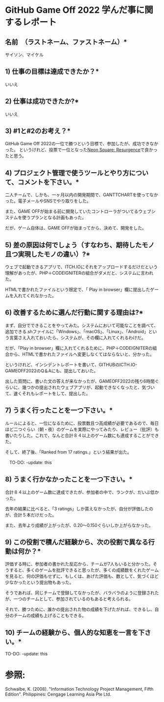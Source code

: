 # GitHub Game Off 2022 学んだ事に関するレポート

## 名前　（ラストネーム、ファストネーム）*

サイソン、マイケル

## 1) 仕事の目標は達成できたか？*

いいえ

## 2) 仕事は成功できたか?*

いいえ

## 3) #1と#2のお考え？*

GitHub Game Off 2022の一位で勝つという目標で、参加したが、成功できなかった。
というけれど、投票で一位となった[Neon Square: Resurgence](https://itch.io/jam/game-off-2022/rate/1812515)で良かったと思う。

## 4) プロジェクト管理で使うツールとやり方について、コメントを下さい。*

二人チームで、しかも、一ヶ月以内の開発期間で、GANTTCHARTを使ってなかった。電子メールやSNSでやり取りをした。

また、GAME OFFが始まる前に開発していたコントローラがついてるウェブシステムを使うプランとなる計画もあった。

だが、ゲーム自体は、GAME OFFが始まってから、決めて、開発をした。

## 5) 差の原因は何でしょう（すなわち、期待したモノ且つ実現したモノの違い）?*

ウェブで起動できるアプリで、ITCH.IOにそれをアップロードするだけだという理解があったが、PHP＋CODEIGNITERの組合がダメだと、システムに言われた。

HTMLで書かれたファイルという限定で、「 Play in browser」欄に提出したゲームを入れてくれなかった。

## 6) 改善するために選んだ行動に関する理由は?*

まず、自分でできることをやってみた。システムにおいて可能なことを調べて、追加できる.shファイルに「Windows」、「macOS」、「Linux」、「Android」という言葉さえ入れておいたら、システムが、その欄に入れてくれるわけだ。

だが、「Play in browser」欄に入れてくれるために、PHP＋CODEIGNITERの組合から、HTMLで書かれたファイルへ変更しなくてはならないと、分かった。

というけれど、インシデントレポートを書いて、GITHUBのICTH.IO-GAMEOFF2022のQ＆Aにも、提出しておいた。

出した質問に、書いた文の答えが来なかったが、GAMEOFF2022の残り6時間ぐらいに、幾つかの提出されたウェブアプリが、起動できなくなったと、気づいて、速くそれもレポートをして、提出した。

## 7) うまく行ったことを一つ下さい。*

ルールによると、一位になるために、投票数且つ高成績が必要であるので、毎日ほど二つぐらい（朝・夜）のゲームを実際にやってみたり、レビュー（批評）も書いたりした。これで、なんと合計８４以上のゲーム数にも達成することができた。

そして、終了後、「Ranked from 17 ratings.」という結果が出た。

　TO-DO: -update: this

## 8) うまく行かなかったことを一つ下さい。*

合計８４以上のゲーム数に達成できたが、参加者の中で、ランクが、だいぶ低かった。

去年の結果に比べると、「3 ratings」しか貰えなかったが、自分が評価したのが、合計５本だけだった。

また、去年より成績が上がったが、0.20～0.150ぐらいしか上がらなかった。

## 9) この役割で積んだ経験から、次の役割で異なる行動は何か？*

評価する時に、参加者の書かれた反応から、チームが7人もいると分かった。そうすると、多くのゲームを批評できると思ったが、多くの成績数をくれたゲームを見ると、何の評価もせずに、もしくは、あげた評価も、数として、気づくほど少なかったという提出物もあった。

そうであれば、同じチームで登録してなかったが、バラバラのように登録されたが、一つのチームとして、参加されているのもあると考えられる。

それで、勝つために、誰かの提出された物の成績を下げたがれば、できるし、自分のチームの成績も上げることもできる。

## 10) チームの経験から、個人的な知恵を一言を下さい。*

TO-DO: -update: this

# 参照:
Schwalbe, K. (2008). "Information Technology Project Management, Fifth Edition". Philippines: Cengage Learning Asia Pte Ltd.
